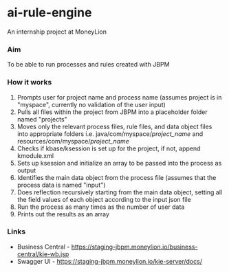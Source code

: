 # ai-rule-engine
An internship project at MoneyLion

### Aim
To be able to run processes and rules created with JBPM

### How it works
1. Prompts user for project name and process name (assumes project is in "myspace", currently no validation of the user input)
2. Pulls all files within the project from JBPM into a placeholder folder named "projects"
3. Moves only the relevant process files, rule files, and data object files into appropriate folders i.e. java/com/myspace/_project_name_ and resources/com/myspace/_project_name_
4. Checks if kbase/ksession is set up for the project, if not, append kmodule.xml
5. Sets up ksession and initialize an array to be passed into the process as output
6. Identifies the main data object from the process file (assumes that the process data is named "input")
7. Does reflection recursively starting from the main data object, setting all the field values of each object according to the input json file
8. Run the process as many times as the number of user data
9. Prints out the results as an array

### Links
 - Business Central - https://staging-jbpm.moneylion.io/business-central/kie-wb.jsp
 - Swagger UI - https://staging-jbpm.moneylion.io/kie-server/docs/